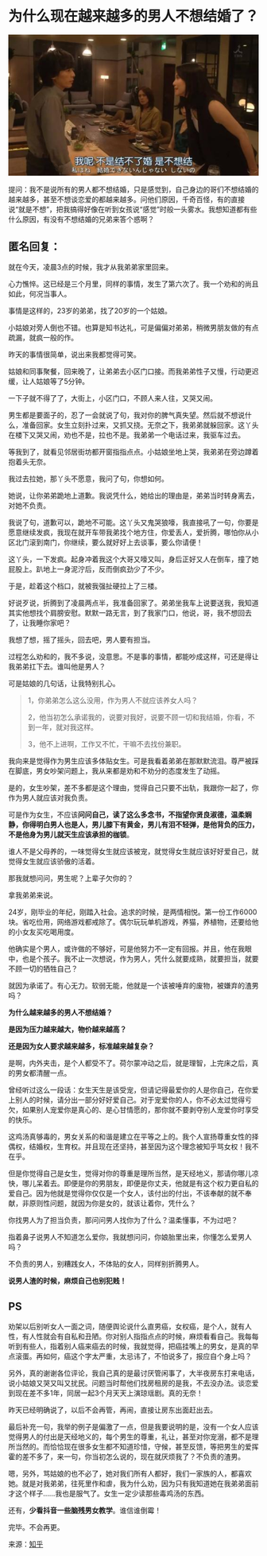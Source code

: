 # 为什么现在越来越多的男人不想结婚了？

![](/assets/images/20180726-121600-0001.jpg)

提问：我不是说所有的男人都不想结婚，只是感觉到，自己身边的哥们不想结婚的越来越多，甚至不想谈恋爱的都越来越多。问他们原因，千奇百怪，有的直接说“就是不想”，把我搞得好像在听到女孩说“感觉”时般一头雾水。我想知道都有些什么原因，有没有不想结婚的兄弟来答个惑啊？

## 匿名回复：

就在今天，凌晨3点的时候，我才从我弟弟家里回来。

心力憔悴。这已经是三个月里，同样的事情，发生了第六次了。我一个劝和的尚且如此，何况当事人。

事情是这样的，23岁的弟弟，找了20岁的一个姑娘。

小姑娘对旁人倒也不错。也算是知书达礼，可是偏偏对弟弟，稍微男朋友做的有点疏漏，就疯一般的作。

昨天的事情很简单，说出来我都觉得可笑。

姑娘和同事聚餐，回来晚了，让弟弟去小区门口接。而我弟弟性子又慢，行动更迟缓，让人姑娘等了5分钟。

一下子就不得了了，大街上，小区门口，不顾人来人往，又哭又闹。

男生都是要面子的，忍了一会就说了句，我对你的脾气真失望。然后就不想说什么，准备回家。女生立刻扑过来，又抓又挠。无奈之下，我弟弟就躲回家。这丫头在楼下又哭又闹，劝也不是，拉也不是。我弟弟一个电话过来，我驱车过去。

等我到了，就看见邻居街坊都开窗指指点点。小姑娘坐地上哭，我弟弟在旁边蹲着抱着头无奈。

我过去拉她，那丫头不愿意，我问了句，你想如何。

她说，让你弟弟跪地上道歉。我说凭什么，她给出的理由是，弟弟当时转身离去，对她不负责。

我说了句，道歉可以，跪地不可能。这丫头又鬼哭狼嚎，我直接吼了一句，你要是愿意继续发疯，我现在就开车带我弟找个地方住，你爱丢人，爱折腾，哪怕你从小区北门滚到南门，你继续，要么就好好上去谈事，要么你请便！

这丫头，一下发疯。起身冲着我这个大哥又嚎又叫，身后正好又人在倒车，撞了她屁股上。趴地上一身泥泞后，反而倒疯劲少了不少。

于是，趁着这个档口，就被我强扯硬拉上了三楼。

好说歹说，折腾到了凌晨两点半，我准备回家了。弟弟坐我车上说要送我，我知道其实他想找个肩膀安慰。默默一路无言，到了我家门口，他说，哥，我不想回去了，让我睡你家吧？

我想了想，摇了摇头，回去吧，男人要有担当。

过程怎么劝和的，我不多说，没意思。不是事的事情，都能吵成这样，可还是得让我弟弟扛下去。谁叫他是男人？

可是姑娘的几句话，让我特别扎心。

> 1，你弟弟怎么这么没用，作为男人不就应该养女人吗？
> 
> 2，他当初怎么承诺我的，说要对我好，说要不顾一切和我结婚，你看，不到一年，就对我这样。
> 
> 3，他不上进啊，工作又不忙，干嘛不去找份兼职。

我向来是觉得作为男生应该多体贴女生。可是我看着弟弟在那默默流泪。尊严被踩在脚底，男女吵架问题上，我从来都是劝和不劝分的态度发生了动摇。

是的，女生吵架，差不多都是这个理由，觉得自己只要不出轨，我跟你一起了，你作为男人就应该对我负责。

可是作为女生，不应该**问问自己，读了这么多念书，不指望你贤良淑德，温柔娴静，你得明白男人也是人，男儿膝下有黄金，男儿有泪不轻弹，是他背负的压力，不是他身为男儿就天生应该承担的枷锁**。

谁人不是父母养的，一味觉得女生就应该被宠，就觉得女生就应该好好爱自己，就觉得女生就应该骄傲的活着。

那我就想问问，男生呢？上辈子欠你的？

拿我弟弟来说。

24岁，刚毕业的年纪，刚踏入社会。追求的时候，是两情相悦。第一份工作6000块。省吃俭用，网络游戏都戒除了。偶尔玩玩单机游戏，养猫，养植物，还要给他的小女友买吃喝用度。

他确实是个男人，或许做的不够好，可是他努力不一定有回报。并且，他在我眼中，也是个孩子。我不止一次想说，作为男人，凭什么就要成熟，就要担当，就要不顾一切的牺牲自己？

就因为承诺了。有心无力。软弱无能，他就是一个该被唾弃的废物，被嫌弃的渣男吗？

**为什么越来越多的男人不想结婚？**

**是因为压力越来越大，物价越来越高？**

**还是因为女人要求越来越多，标准越来越复杂？**

是啊，内外夹击，是个人都受不了。荷尔蒙冲动之后，就是理智，上完床之后，真的男女都清醒一点。

曾经听过这么一段话：女生天生是该受宠，但请记得最爱你的人是你自己，在你爱上别人的时候，请分出一部分好好爱自己。对于宠爱你的人，你不必太过觉得亏欠，如果别人宠爱你是真心的、是心甘情愿的，那你就不要剥夺别人宠爱你时享受的快乐。

这鸡汤真够毒的，男女关系的和谐是建立在平等之上的。我个人宣扬尊重女性的择偶权，结婚权，生育权。并且现在还坚持，甚至因为这个理念被知乎骂女权！我不在乎。

但是你觉得自己是女生，觉得对你的尊重是理所当然，是天经地义，那请你哪儿凉快，哪儿呆着去。即便是你的男朋友，即便是你丈夫，他就是有这个权力更自私的爱自己。因为他就是觉得你仅仅是一个女人，该付出的付出，不该奉献的就不奉献，非原则性问题，就因为你是女的，就该让着你，凭什么？

你找男人为了担当负责，那问问男人找你为了什么？温柔懂事，不为过吧？

指着鼻子说男人不知道怎么爱你，我就想问问，你娘胎里出来，你懂怎么爱男人吗？

不负责的男人，别糟践女人，不体贴的女人，同样别折腾男人。

**说男人渣的时候，麻烦自己也别犯贱！**

## PS

劝架以后别听女人一面之词，随便舆论说什么直男癌，女权癌，是个人，就有人性，有人性就会有自私和丑陋。你对别人指指点点的时候，麻烦看看自己。我每每听到有些人，指着别人癌来癌去的时候，我就觉得，把癌挂嘴上的男女，是真的早点滚蛋。再如何，癌这个字太严重，太忌讳了，不怕说多了，报应自个身上吗？

另外，真的谢谢各位评论，我自己真的是最讨厌管闲事了，大半夜房东打来电话，说小姑娘又哭又叫又扰民。问题当时帮他们找房租房的是我，不去没办法。谈恋爱到现在差不多1年，同居一起3个月天天上演琼瑶剧。真的无奈！

昨天已经明确说了，以后不会再管，再闹，直接让房东出面赶出去。

最后补充一句，我举的例子是偏激了一点，但是我要说明的是，没有一个女人应该觉得男人的付出是天经地义的，每个男生的尊重，礼让，甚至对你宠溺，都不是理所当然的。而恰恰现在很多女生都不知道珍惜，守候，甚至反馈，等把男生的爱挥霍的差不多了，来一句，你当初怎么说的，现在就厌烦我了？不负责的渣男。

嗯，另外，骂姑娘的也不必了，她对我们所有人都好，我们一家族的人，都喜欢她。就是对我弟弟，往死里作和虐，我为什么劝，因为只有我知道她在我弟弟面前才这个样子……我也是服气了。女生一定少读那些毒鸡汤的东西。

还有，**少看抖音一些脑残男女教学**。谁信谁倒霉！

完毕。不会再更。

来源：[知乎](https://www.zhihu.com/question/276648130/answer/423441730)
